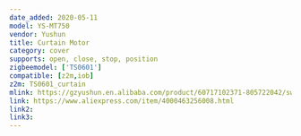 ```yaml
---
date_added: 2020-05-11
model: YS-MT750
vendor: Yushun
title: Curtain Motor
category: cover
supports: open, close, stop, position
zigbeemodel: ['TS0601']
compatible: [z2m,iob]
z2m: TS0601_curtain
mlink: https://gzyushun.en.alibaba.com/product/60717102371-805722042/switch_and_wireless_Smart_Home_automation_Yushun_MT750_wifi_electric_curtain_motor.html
link: https://www.aliexpress.com/item/4000463256008.html
link2: 
link3: 
---
```

